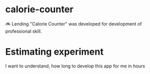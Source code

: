 # calorie-counter
🚲 Lending "Calorie Counter" was developed for development of professional skill. 

# Estimating experiment  
I want to understand, how long to develop this app for me in hours
